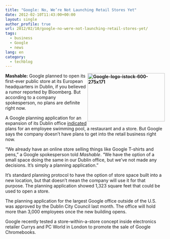 ```yaml
---
title: "Google: No, We’re Not Launching Retail Stores Yet"
date: 2012-02-10T11:43:00+00:00
layout: single
author_profile: true
url: 2012/02/10/google-no-were-not-launching-retail-stores-yet/
tags:
  - business
  - Google
  - news
lang: en
category: 
  - techblog
---
```

**[<img title="Google-logo-istock-600-275x171" border="0" alt="Google-logo-istock-600-275x171" align="right" src="http://lh5.ggpht.com/-yzq0rhUY2Ew/TzT75J043jI/AAAAAAAAEoM/Gi5OYlaH1vs/Google-logo-istock-600-275x171_thumb.jpg?imgmax=800" width="244" height="153" />](http://lh4.ggpht.com/-eJeL4Y7nkYc/TzT727l8WpI/AAAAAAAAEoE/Xt19oL3KJVM/s1600-h/Google-logo-istock-600-275x171%25255B2%25255D.jpg)Mashable:** Google planned to open its first-ever public store at its European headquarters in Dublin, if you believed a rumor reported by Bloomberg. But according to a company spokesperson, no plans are definite right now. 

A Google planning application for an expansion of its Dublin office [indicated](http://www.bloomberg.com/news/2012-02-08/google-may-open-retail-store-at-european-headquarters-in-dublin.html) plans for an employee swimming pool, a restaurant and a store. But Google says the company doesn’t have plans to get into the retail business right now. 

“We already have an online store selling things like Google T-shirts and pens,” a Google spokesperson told _Mashable_. “We have the option of a small space doing the same in our Dublin office, but we’ve not made any decisions. It’s simply a planning application.” 

It’s standard planning protocol to have the option of store space built into a new location, but that doesn’t mean the company will use it for that purpose. The planning application showed 1,323 square feet that could be used to open a store. 

The planning application for the largest Google office outside of the U.S. was approved by the Dublin City Council last month. The office will hold more than 3,000 employees once the new building opens. 

Google recently tested a store-within-a-store concept inside electronics retailer Currys and PC World in London to promote the sale of Google Chromebooks.